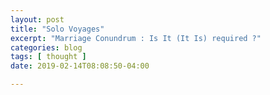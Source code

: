 ```yaml
---
layout: post
title: "Solo Voyages"
excerpt: "Marriage Conundrum : Is It (It Is) required ?"
categories: blog
tags: [ thought ]
date: 2019-02-14T08:08:50-04:00

---
```

